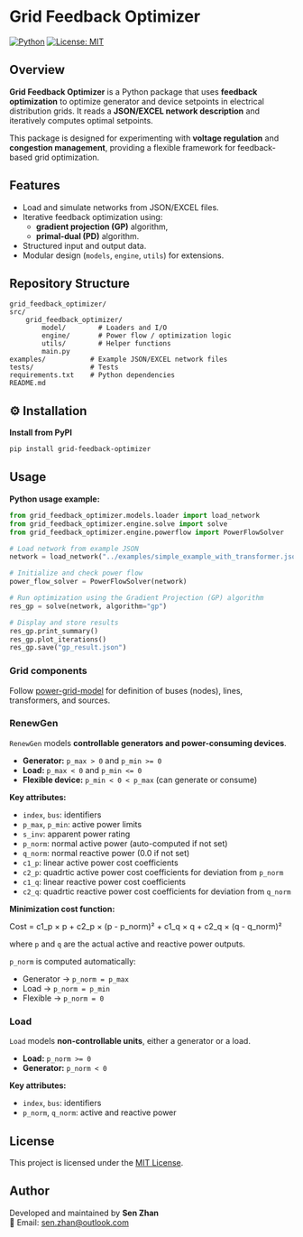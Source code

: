 # Grid Feedback Optimizer

[![Python](https://img.shields.io/badge/python-3.11%2B-blue.svg)]()
[![License: MIT](https://img.shields.io/badge/License-MIT-green.svg)](LICENSE)

## Overview

**Grid Feedback Optimizer** is a Python package that uses **feedback optimization** to optimize generator and device setpoints in electrical distribution grids.
It reads a **JSON/EXCEL network description** and iteratively computes optimal setpoints.

This package is designed for experimenting with **voltage regulation** and **congestion management**, providing a flexible framework for feedback-based grid optimization.

## Features

* Load and simulate networks from JSON/EXCEL files.
* Iterative feedback optimization using:
    - **gradient projection (GP)** algorithm,
    - **primal-dual (PD)** algorithm.
* Structured input and output data.
* Modular design (`models`, `engine`, `utils`) for extensions.

## Repository Structure

```
grid_feedback_optimizer/
src/
    grid_feedback_optimizer/
        model/        # Loaders and I/O
        engine/       # Power flow / optimization logic
        utils/        # Helper functions
        main.py
examples/           # Example JSON/EXCEL network files
tests/              # Tests
requirements.txt    # Python dependencies
README.md
```

## ⚙️ Installation

**Install from PyPI**

```bash
pip install grid-feedback-optimizer
```


## Usage


**Python usage example:**

```python
from grid_feedback_optimizer.models.loader import load_network
from grid_feedback_optimizer.engine.solve import solve
from grid_feedback_optimizer.engine.powerflow import PowerFlowSolver

# Load network from example JSON
network = load_network("../examples/simple_example_with_transformer.json")

# Initialize and check power flow
power_flow_solver = PowerFlowSolver(network)

# Run optimization using the Gradient Projection (GP) algorithm
res_gp = solve(network, algorithm="gp")

# Display and store results
res_gp.print_summary()
res_gp.plot_iterations()
res_gp.save("gp_result.json")

```
### Grid components

Follow [power-grid-model](https://power-grid-model.readthedocs.io/en/stable/user_manual/components.html) for definition of buses (nodes), lines, transformers, and sources. 

### RenewGen

`RenewGen` models **controllable generators and power-consuming devices**.

- **Generator:** `p_max > 0` and `p_min >= 0`  
- **Load:** `p_max < 0` and `p_min <= 0`  
- **Flexible device:** `p_min < 0 < p_max` (can generate or consume)  

**Key attributes:**

- `index`, `bus`: identifiers  
- `p_max`, `p_min`: active power limits  
- `s_inv`: apparent power rating  
- `p_norm`: normal active power (auto-computed if not set)  
- `q_norm`: normal reactive power (0.0 if not set)
- `c1_p`: linear active power cost coefficients  
- `c2_p`: quadrtic active power cost coefficients for deviation from `p_norm`
- `c1_q`: linear reactive power cost coefficients  
- `c2_q`: quadrtic reactive power cost coefficients for deviation from `q_norm`

**Minimization cost function:**  

Cost = c1_p × p + c2_p × (p - p_norm)² + c1_q × q + c2_q × (q - q_norm)²  

where `p` and `q` are the actual active and reactive power outputs.

`p_norm` is computed automatically:  
- Generator → `p_norm = p_max`  
- Load → `p_norm = p_min`  
- Flexible → `p_norm = 0`

### Load

`Load` models **non-controllable units**, either a generator or a load.

- **Load:** `p_norm >= 0` 
- **Generator:** `p_norm < 0`

**Key attributes:**

- `index`, `bus`: identifiers  
- `p_norm`, `q_norm`: active and reactive power

## License

This project is licensed under the [MIT License](LICENSE).

## Author

Developed and maintained by **Sen Zhan**  
📧 Email: [sen.zhan@outlook.com](mailto:sen.zhan@outlook.com)